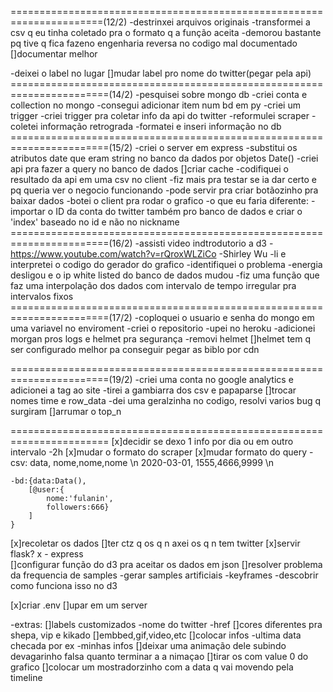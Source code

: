 ======================================================================(12/2)
-destrinxei arquivos originais
-transformei a csv q eu tinha coletado pra o formato q a função aceita
    -demorou bastante pq tive q fica fazeno engenharia reversa no codigo mal documentado
        []documentar melhor

-deixei o label no lugar
    []mudar label pro nome do twitter(pegar pela api)
=======================================================================(14/2)
-pesquisei sobre mongo db
-criei conta e collection no mongo
-consegui adicionar item num bd em py
-criei um trigger
-criei trigger pra coletar info da api do twitter
-reformulei scraper
-coletei informação retrograda
-formatei e inseri informação no db
=======================================================================(15/2)
-criei o server em express
-substitui os atributos date que eram string no banco da dados por objetos Date()
-criei api pra fazer a query no banco de dados
    []criar cache
-codifiquei o resultado da api em uma csv no client
    -fiz mais pra testar se ia dar certo e pq queria ver o negocio funcionando
    -pode servir pra criar botãozinho pra baixar dados
-botei o client pra rodar o grafico
-o que eu faria diferente:
    - importar o ID da conta do twitter também pro banco de dados
        e criar o 'index' baseado no id e não no nickname
=======================================================================(16/2)
-assisti video indtrodutorio a d3
    -https://www.youtube.com/watch?v=rQroxWLZiCo
    -Shirley Wu
-li e interpretei o codigo do gerador do grafico
-identifiquei o problema
-energia desligou e o ip white listed do banco de dados mudou
-fiz uma função que faz uma interpolação dos dados com intervalo de tempo irregular pra intervalos fixos
=======================================================================(17/2)
-coploquei o usuario e senha do mongo em uma variavel no enviroment
-criei o repositorio
-upei no heroku
-adicionei morgan pros logs e helmet pra segurança
    -removi helmet
    []helmet tem q ser configurado melhor pa conseguir pegar as biblo por cdn

=======================================================================(19/2)
-criei uma conta no google analytics e adicionei a tag ao site
-tirei a gambiarra dos csv e papaparse
    []trocar nomes time e row_data
-dei uma geralzinha no codigo, resolvi varios bug q surgiram
    []arrumar o top_n

=======================================================================
[x]decidir se dexo 1 info por dia ou em outro intervalo
    -2h
[x]mudar o formato do scraper
[x]mudar formato do query
    -csv:   data,       nome,nome,nome \n
            2020-03-01, 1555,4666,9999 \n

    -bd:{data:Data(), 
        [@user:{    
            nome:'fulanin',
            followers:666}
        ]
    }
[x]recoletar os dados
[]ter ctz q os q n axei os q n tem twitter
[x]servir
    flask?
    x - express    
[]configurar função do d3 pra aceitar os dados em json
[]resolver problema da frequencia de samples
    -gerar samples artificiais
    -keyframes
        -descobrir como funciona isso no d3

[x]criar .env
[]upar em um server


-extras:
    []labels customizados
        -nome do twitter
        -href
    []cores diferentes pra shepa, vip e kikado
    []embbed,gif,video,etc
    []colocar infos
        -ultima data checada por ex
        -minhas infos
    []deixar uma animação dele subindo devagarinho falsa quanto terminar a a nimaçao
    []tirar os com value 0 do grafico
    []colocar um mostradorzinho com a data q vai movendo pela timeline
    